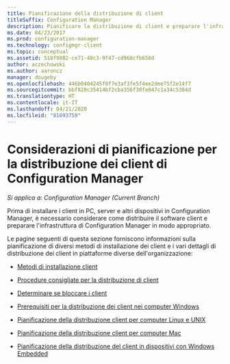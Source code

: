 ```yaml
---
title: Pianificazione della distribuzione di client
titleSuffix: Configuration Manager
description: Pianificare la distribuzione di client e preparare l'infrastruttura in Configuration Manager.
ms.date: 04/23/2017
ms.prod: configuration-manager
ms.technology: configmgr-client
ms.topic: conceptual
ms.assetid: 518f9882-ce71-48c3-9f47-cd968cfb658d
author: aczechowski
ms.author: aaroncz
manager: dougeby
ms.openlocfilehash: 446b0404245f0f7e3af3fe5f4ee2dee75f2e14f7
ms.sourcegitcommit: bbf820c35414bf2cba356f30fe047c1a34c5384d
ms.translationtype: HT
ms.contentlocale: it-IT
ms.lasthandoff: 04/21/2020
ms.locfileid: "81693759"
---
```

# <a name="planning-considerations-for-deploying-clients-in-configuration-manager"></a>Considerazioni di pianificazione per la distribuzione dei client di Configuration Manager

*Si applica a: Configuration Manager (Current Branch)*

Prima di installare i client in PC, server e altri dispositivi in Configuration Manager, è necessario considerare come distribuire il software client e preparare l'infrastruttura di Configuration Manager in modo appropriato.  

 Le pagine seguenti di questa sezione forniscono informazioni sulla pianificazione di diversi metodi di installazione dei client e i vari dettagli di distribuzione dei client in piattaforme diverse dell'organizzazione:  

-   [Metodi di installazione client](../../../../core/clients/deploy/plan/client-installation-methods.md)  

-   [Procedure consigliate per la distribuzione di client](../../../../core/clients/deploy/plan/best-practices-for-client-deployment.md)  

-   [Determinare se bloccare i client](../../../../core/clients/deploy/plan/determine-whether-to-block-clients.md)  

-   [Prerequisiti per la distribuzione dei client nei computer Windows](../../../../core/clients/deploy/prerequisites-for-deploying-clients-to-windows-computers.md)  

-   [Pianificazione della distribuzione client per computer Linux e UNIX](../../../../core/clients/deploy/plan/planning-for-client-deployment-to-linux-and-unix-computers.md)  

-   [Pianificazione della distribuzione client per computer Mac](../../../../core/clients/deploy/plan/planning-for-client-deployment-to-mac-computers.md)  

-   [Pianificazione della distribuzione del client in dispositivi con Windows Embedded](../../../../core/clients/deploy/plan/planning-for-client-deployment-to-windows-embedded-devices.md)  
